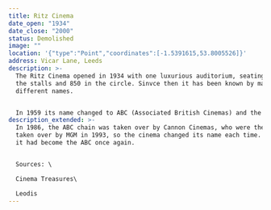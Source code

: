 ```yaml
---
title: Ritz Cinema
date_open: "1934"
date_close: "2000"
status: Demolished
image: ""
location: '{"type":"Point","coordinates":[-1.5391615,53.8005526]}'
address: Vicar Lane, Leeds
description: >-
  The Ritz Cinema opened in 1934 with one luxurious auditorium, seating 1,100 in
  the stalls and 850 in the circle. Sinvce then it has been known by many
  different names.


  In 1959 its name changed to ABC (Associated British Cinemas) and the building was refurbsihed, ten years later in 1969 it was 'twinned', reopening in 1970 with two screens: ABC 1 & 2. In 1974 the larger screen, ABC 2, was split again into two.  
description_extended: >-
  In 1986, the ABC chain was taken over by Cannon Cinemas, who were themselves
  taken over by MGM in 1993, so the cinema changed its name each time. By 1998
  it had become the ABC once again. 


  Sources: \

  Cinema Treasures\

  Leodis
---
```

